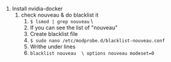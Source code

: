 1. Install nvidia-docker
	1. check nouveau & do blacklist it
		1. `$ lsmod | grep nouveau`
		\
		2. If you can see the list of "nouveau"
		3. Create blacklist file
		4. `$ sudo nano /etc/modprobe.d/blacklist-nouveau.conf `
		5. Writhe under lines
		6. `blacklist nouveau 
		\
		options nouveau modeset=0`
